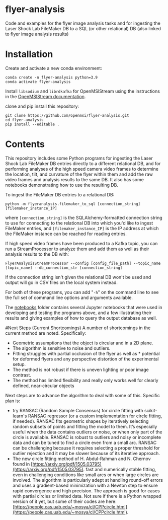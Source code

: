 # flyer-analysis

Code and examples for the flyer image analysis tasks and for ingesting the Laser Shock Lab FileMaker DB to a SQL (or other relational) DB (also linked to flyer image analysis results)

# Installation
Create and activate a new conda environment:
```
conda create -n flyer-analysis python=3.9
conda activate flyer-analysis
```
Install `libsodium` and `librdkafka` for OpenMSIStream using the instructions in the [OpenMSIStream documentation](https://openmsistream.readthedocs.io/en/latest/introduction/installing_openmsistream.html).

clone and pip install this repository:
```
git clone https://github.com/openmsi/flyer-analysis.git
cd flyer-analysis
pip install --editable .
```

# Contents

This repository includes some Python programs for ingesting the Laser Shock Lab FileMaker DB entries directly to a different relational DB, and for performing analyses of the high speed camera video frames to determine the location, tilt, and curvature of the flyer within them and add the raw video frames and analysis results to the same DB. It also has some notebooks demonstrating how to use the resulting DB. 

To ingest the FileMaker DB entries to a relational DB:

    python -m flyeranalysis.filemaker_to_sql [connection_string] [filemaker_instance_IP]

where `[connection_string]` is the SQLAlchemy-formatted connection string to use for connecting to the relational DB into which you'd like to ingest FileMaker entries, and `[filemaker_instance_IP]` is the IP address at which the FileMaker instance can be reached for reading entries.

If high speed video frames have been produced to a Kafka topic, you can run a StreamProcessor to analyze them and add them as well as their analysis results to the DB with:

    FlyerAnalysisStreamProcessor --config [config_file_path] --topic_name [topic_name] --db_connection_str [connection_string]

If the connection string isn't given the relational DB won't be used and output will go in CSV files on the local system instead.

For both of these programs, you can add "`-h`" on the command line to see the full set of command line options and arguments available.

The [notebooks](./notebooks/) folder contains several Jupyter notebooks that were used in developing and testing the programs above, and a few illustrating their results and giving examples of how to query the output database as well.

#Next Steps (Current Shortcomings)
A number of shortcomings in the current method are noted.  Specifically:

* Geometric assumptions that the object is circular and in a 2D plane.
* The algorithm is sensitive to noise and outliers.
* Fitting struggles with partial occlusion of the flyer as well as * potential for deformed flyers and any perspective distortion of the experimental setup.
* The method is not robust if there is uneven lighting or poor image contrast. 
* The method has limited flexibility and really only works well for clearly defined, near-circular objects

Next steps are to advance the algorithm to deal with some of this.  Specific plan is:

* try RANSAC (Random Sample Consensus) for circle fitting with scikit-learn's RANSAC regressor (or a custom implementation for circle fitting, if needed). RANSAC fits geometric shapes by iteratively selecting random subsets of points and fitting the model to them. It’s especially useful when the data contains outliers or noise, or when only part of the circle is available. RANSAC is robust to outliers and noisy or incomplete data and can be tuned to find a circle even from a small arc.  RANSAC can be challenging because it requires selecting a proper threshold for outlier rejection and it may be slower because of its iterative approach.  
* The new circle fitting method of H. Abdul-Rahman and N. Chernov found in [https://arxiv.org/pdf/1505.03795](https://arxiv.org/pdf/1505.03795). fast and numerically stable fitting, even in challenging conditions like small arcs or when large circles are involved. The algorithm is particularly adept at handling round-off errors and uses a gradient-based minimization with a Newton step to ensure rapid convergence and high precision. The approach is good for cases with partial circles or limited data. Not sure if there is a Python wrapped version of it yet, but some of their codes are here: [https://people.cas.uab.edu/~mosya/cl/CPPcircle.html](https://people.cas.uab.edu/~mosya/cl/CPPcircle.html). 